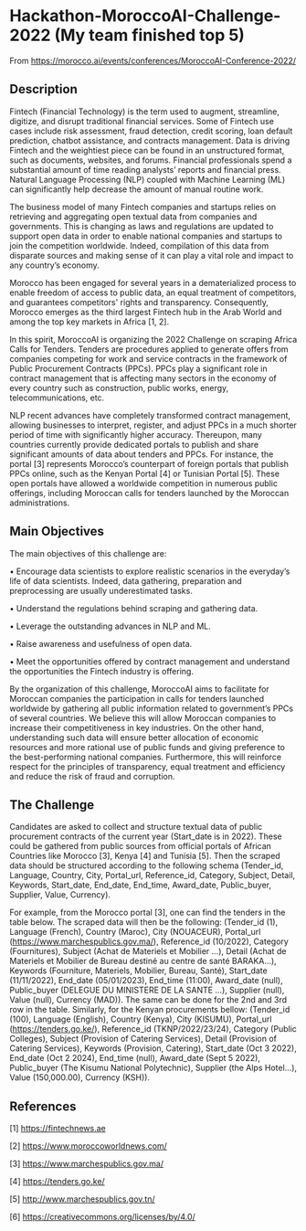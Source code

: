 # Hackathon-MoroccoAI-Challenge-2022 (My team finished top 5)

From https://morocco.ai/events/conferences/MoroccoAI-Conference-2022/

## Description
Fintech (Financial Technology) is the term used to augment, streamline, digitize, and disrupt
traditional financial services. Some of Fintech use cases include risk assessment, fraud detection,
credit scoring, loan default prediction, chatbot assistance, and contracts management. Data is
driving Fintech and the weightiest piece can be found in an unstructured format, such as
documents, websites, and forums. Financial professionals spend a substantial amount of time
reading analysts’ reports and financial press. Natural Language Processing (NLP) coupled with
Machine Learning (ML) can significantly help decrease the amount of manual routine work.

The business model of many Fintech companies and startups relies on retrieving and aggregating
open textual data from companies and governments. This is changing as laws and regulations are
updated to support open data in order to enable national companies and startups to join the
competition worldwide. Indeed, compilation of this data from disparate sources and making sense
of it can play a vital role and impact to any country’s economy.

Morocco has been engaged for several years in a dematerialized process to enable freedom of
access to public data, an equal treatment of competitors, and guarantees competitors' rights and
transparency. Consequently, Morocco emerges as the third largest Fintech hub in the Arab World
and among the top key markets in Africa [1, 2].

In this spirit, MoroccoAI is organizing the 2022 Challenge on scraping Africa Calls for Tenders.
Tenders are procedures applied to generate offers from companies competing for work and
service contracts in the framework of Public Procurement Contracts (PPCs). PPCs play a significant
role in contract management that is affecting many sectors in the economy of every country such
as construction, public works, energy, telecommunications, etc.

NLP recent advances have completely transformed contract management, allowing businesses to
interpret, register, and adjust PPCs in a much shorter period of time with significantly higher
accuracy. Thereupon, many countries currently provide dedicated portals to publish and share
significant amounts of data about tenders and PPCs. For instance, the portal [3] represents
Morocco’s counterpart of foreign portals that publish PPCs online, such as the Kenyan Portal [4] or
Tunisian Portal [5]. These open portals have allowed a worldwide competition in numerous public
offerings, including Moroccan calls for tenders launched by the Moroccan administrations.

## Main Objectives
The main objectives of this challenge are:

• Encourage data scientists to explore realistic scenarios in the everyday’s life of data
scientists. Indeed, data gathering, preparation and preprocessing are usually
underestimated tasks.

• Understand the regulations behind scraping and gathering data.

• Leverage the outstanding advances in NLP and ML.

• Raise awareness and usefulness of open data.

• Meet the opportunities offered by contract management and understand the opportunities
the Fintech industry is offering.

By the organization of this challenge, MoroccoAI aims to facilitate for Moroccan companies the
participation in calls for tenders launched worldwide by gathering all public information related to
government’s PPCs of several countries. We believe this will allow Moroccan companies to increase
their competitiveness in key industries. On the other hand, understanding such data will ensure
better allocation of economic resources and more rational use of public funds and giving
preference to the best-performing national companies. Furthermore, this will reinforce respect for
the principles of transparency, equal treatment and efficiency and reduce the risk of fraud and
corruption.

## The Challenge
Candidates are asked to collect and structure textual data of public procurement contracts of the
current year (Start_date is in 2022). These could be gathered from public sources from official
portals of African Countries like Morocco [3], Kenya [4] and Tunisia [5]. Then the scraped data
should be structured according to the following schema (Tender_id, Language, Country, City,
Portal_url, Reference_id, Category, Subject, Detail, Keywords, Start_date, End_date, End_time,
Award_date, Public_buyer, Supplier, Value, Currency).

For example, from the Morocco portal [3], one can find the tenders in the table below. The scraped
data will then be the following: (Tender_id (1), Language (French), Country (Maroc), City
(NOUACEUR), Portal_url (https://www.marchespublics.gov.ma/), Reference_id (10/2022),
Category (Fournitures), Subject (Achat de Materiels et Mobilier …), Detail (Achat de Materiels
et Mobilier de Bureau destiné au centre de santé BARAKA…), Keywords (Fourniture, Materiels,
Mobilier, Bureau, Santé), Start_date (11/11/2022), End_date (05/01/2023), End_time (11:00),
Award_date (null), Public_buyer (DELEGUE DU MINISTERE DE LA SANTE …), Supplier (null), Value
(null), Currency (MAD)). The same can be done for the 2nd and 3rd row in the table.
Similarly, for the Kenyan procurements bellow: (Tender_id (100), Language (English), Country
(Kenya), City (KISUMU), Portal_url (https://tenders.go.ke/), Reference_id (TKNP/2022/23/24),
Category (Public Colleges), Subject (Provision of Catering Services), Detail (Provision of
Catering Services), Keywords (Provision, Catering), Start_date (Oct 3 2022), End_date (Oct 2
2024), End_time (null), Award_date (Sept 5 2022), Public_buyer (The Kisumu National
Polytechnic), Supplier (the Alps Hotel…), Value (150,000.00), Currency (KSH)).

## References
[1] https://fintechnews.ae

[2] https://www.moroccoworldnews.com/

[3] https://www.marchespublics.gov.ma/

[4] https://tenders.go.ke/

[5] http://www.marchespublics.gov.tn/

[6] https://creativecommons.org/licenses/by/4.0/

